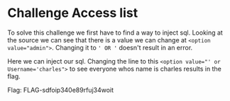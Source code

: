 # Challenge Access list

To solve this challenge we first have to find a way to inject sql. Looking at the source we can see that there is a value we can change at `<option value="admin">`. Changing it to `' OR '` doesn't result in an error.


Here we can inject our sql. Changing the line to this `<option value="' or Username='charles">` to see everyone whos name is charles results in the flag.

Flag: FLAG-sdfoip340e89rfuj34woit